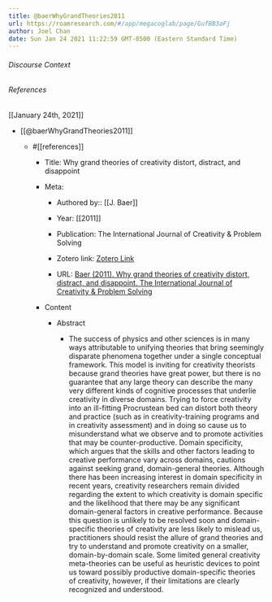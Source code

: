 ```yaml
---
title: @baerWhyGrandTheories2011
url: https://roamresearch.com/#/app/megacoglab/page/GufBB3aFj
author: Joel Chan
date: Sun Jan 24 2021 11:22:59 GMT-0500 (Eastern Standard Time)
---
```




###### Discourse Context



###### References

[[January 24th, 2021]]

- [[@baerWhyGrandTheories2011]]

    - #[[references]]

        - Title: Why grand theories of creativity distort, distract, and disappoint

        - Meta:

            - Authored by:: [[J. Baer]]

            - Year: [[2011]]

            - Publication: The International Journal of Creativity & Problem Solving

            - Zotero link: [Zotero Link](zotero://select/items/1_D7AFS9QD)

            - URL: [Baer (2011). Why grand theories of creativity distort, distract, and disappoint. The International Journal of Creativity & Problem Solving](undefined)

        - Content

            - Abstract

                - The success of physics and other sciences is in many ways attributable to unifying theories that bring seemingly disparate phenomena together under a single conceptual framework. This model is inviting for creativity theorists because grand theories have great power, but there is no guarantee that any large theory can describe the many very different kinds of cognitive processes that underlie creativity in diverse domains. Trying to force creativity into an ill-fitting Procrustean bed can distort both theory and practice (such as in creativity-training programs and in creativity assessment) and in doing so cause us to misunderstand what we observe and to promote activities that may be counter-productive. Domain specificity, which argues that the skills and other factors leading to creative performance vary across domains, cautions against seeking grand, domain-general theories. Although there has been increasing interest in domain specificity in recent years, creativity researchers remain divided regarding the extent to which creativity is domain specific and the likelihood that there may be any significant domain-general factors in creative performance. Because this question is unlikely to be resolved soon and domain-specific theories of creativity are less likely to mislead us, practitioners should resist the allure of grand theories and try to understand and promote creativity on a smaller, domain-by-domain scale. Some limited general creativity meta-theories can be useful as heuristic devices to point us toward possibly productive domain-specific theories of creativity, however, if their limitations are clearly recognized and understood.
